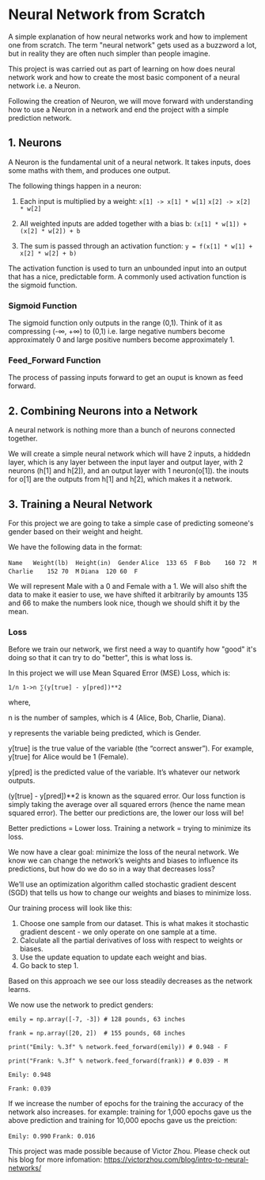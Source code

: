 # Neural Network from Scratch

A simple explanation of how neural networks work and how to implement one from scratch. The term "neural network" gets used as a buzzword a lot, but in reality they are often nuch simpler than people imagine. 

This project is was carried out as part of learning on how does neural network work and how to create the most basic component of a neural network i.e. a Neuron.

Following the creation of Neuron, we will move forward with understanding how to use a Neuron in a network and end the project with a simple prediction network.


## 1. Neurons

A Neuron is the fundamental unit of a neural network. It takes inputs, does some maths with them, and produces one output.

The following things happen in a neuron:

1. Each input is multiplied by a weight:
`x[1] -> x[1] * w[1]`
`x[2] -> x[2] * w[2]`

2. All weighted inputs are added together with a bias b:
`(x[1] * w[1]) + (x[2] * w[2]) + b`

3. The sum is passed through an activation function:
`y = f(x[1] * w[1] + x[2] * w[2] + b)`

The activation function is used to turn an unbounded input into an output that has a nice, predictable form. A commonly used activation function is the sigmoid function.

### Sigmoid Function

The sigmoid function only outputs in the range (0,1). Think of it as compressing (-∞, +∞) to (0,1) i.e. large negative numbers become approximately 0 and large positive numbers become approximately 1.

### Feed_Forward Function

The process of passing inputs forward to get an ouput is known as feed forward.


## 2. Combining Neurons into a Network

A neural network is nothing more than a bunch of neurons connected together.

We will create a simple neural network which will have 2 inputs, a hiddedn layer, which is any layer between the input layer and output layer, with 2 neurons (h[1] and h[2]), and an output layer with 1 neuron(o[1]). the inouts for o[1] are the outputs from h[1] and h[2], which makes it a network.

## 3. Training a Neural Network

For this project we are going to take a simple case of predicting someone's gender based on their weight and height.

We have the following data in the format:

`Name   Weight(lb)  Height(in)  Gender`
`Alice  133 65  F`
`Bob    160 72  M`
`Charlie    152 70  M`
`Diana  120 60  F`

We will represent Male with a 0 and Female with a 1.
We will also shift the data to make it easier to use, we have shifted it arbitrarily by amounts 135 and 66 to make the numbers look nice, though we should shift it by the mean.

### Loss

Before we train our network, we first need a way to quantify how "good" it's doing so that it can try to do "better", this is what loss is.

In this project we will use Mean Squared Error (MSE) Loss, which is:

`1/n 1->n ∑(y[true] - y[pred])**2`

where,

n is the number of samples, which is 4 (Alice, Bob, Charlie, Diana).

y represents the variable being predicted, which is Gender.

y[true] is the true value of the variable (the “correct answer”). For example, y[true] for Alice would be 1 (Female).

y[pred] is the predicted value of the variable. It’s whatever our network outputs.


(y[true] - y[pred])**2 is known as the squared error. Our loss function is simply taking the average over all squared errors (hence the name mean squared error). The better our predictions are, the lower our loss will be!

Better predictions = Lower loss. Training a network = trying to minimize its loss.


We now have a clear goal: minimize the loss of the neural network. We know we can change the network’s weights and biases to influence its predictions, but how do we do so in a way that decreases loss?

We’ll use an optimization algorithm called stochastic gradient descent (SGD) that tells us how to change our weights and biases to minimize loss.

Our training process will look like this:

1. Choose one sample from our dataset. This is what makes it stochastic gradient descent - we only operate on one sample at a time.
2. Calculate all the partial derivatives of loss with respect to weights or biases.
3. Use the update equation to update each weight and bias.
4. Go back to step 1.

Based on this approach we see our loss steadily decreases as the network learns.

We now use the network to predict genders:

`emily = np.array([-7, -3]) # 128 pounds, 63 inches`


`frank = np.array([20, 2])  # 155 pounds, 68 inches`


`print("Emily: %.3f" % network.feed_forward(emily)) # 0.948 - F`


`print("Frank: %.3f" % network.feed_forward(frank)) # 0.039 - M`

`Emily: 0.948`


`Frank: 0.039`

If we increase the number of epochs for the training the accuracy of the network also increases. for example: training for 1,000 epochs gave us the above prediction and training for 10,000 epochs gave us the preiction:

`Emily: 0.990`
`Frank: 0.016`


This project was made possible because of Victor Zhou. Please check out his blog for more infomation: https://victorzhou.com/blog/intro-to-neural-networks/